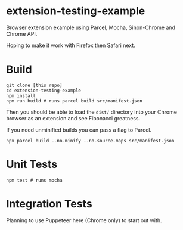 # extension-testing-example

Browser extension example using Parcel, Mocha, Sinon-Chrome and Chrome API.

Hoping to make it work with Firefox then Safari next.

# Build

```
git clone [this repo]
cd extension-testing-example
npm install
npm run build # runs parcel build src/manifest.json
```

Then you should be able to load the `dist/` directory into your Chrome browser
as an extension and see Fibonacci greatness.

If you need unminified builds you can pass a flag to Parcel.

```
npx parcel build --no-minify --no-source-maps src/manifest.json
```

# Unit Tests

```
npm test # runs mocha
```

# Integration Tests

Planning to use Puppeteer here (Chrome only) to start out with.

